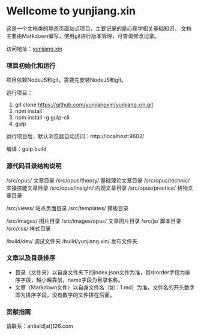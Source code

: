 # Wellcome to yunjiang.xin

这是一个文档类的静态页面站点项目，主要记录的是心理学相关基础知识。
文档主要由Markdown编写，使用git进行版本管理，可查询修改记录。

访问地址：[yunjiang.xin](https://yunjiang.xin)

### 项目初始化和运行

项目依赖NodeJS和git，需要先安装NodeJS和git。

运行项目：
1. git clone https://github.com/yunjiangxin/yunjiang.xin.git
2. npm install
3. npm install -g gulp-cli
4. gulp

运行项目后，默认浏览器自动访问：http://localhost:9602/

编译：gulp build

### 源代码目录结构说明

/src/opus/ 文章目录
/src/opus/theory/ 基础理论文章目录
/src/opus/technic/ 实操技能文章目录
/src/opus/insight/ 内观文章目录
/src/opus/practice/ 格物文章目录

/src/views/ 站点页面目录
/src/templates/ 模板目录

/src/images/ 图片目录
/src/images/opus/ 文章图片目录
/src/js/ 脚本目录
/src/css/ 样式目录

/build/dev/ 调试文件夹
/build/yunjiang.xin/ 发布文件夹

### 文章以及目录排序

- 目录（文件夹）以自身文件夹下的index.json文件为准，其中order字段为排序字段，越小越靠前，name字段为目录名称。
- 文章（Markdown文件）以自身文件名（如：1.md）为准，文件名的开头数字即为排序字段，没有数字的文件排在后面。

### 贡献指南

请联系：antield[at]126.com
